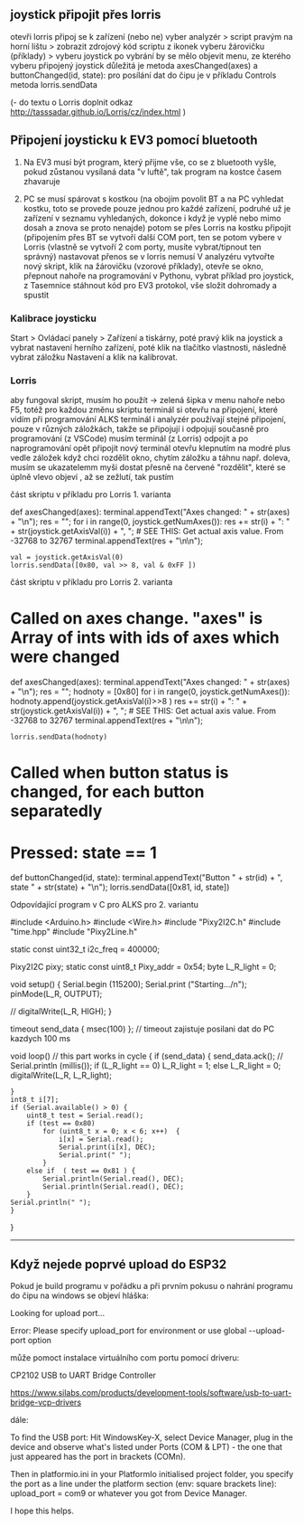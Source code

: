 
## joystick připojit přes lorris 

otevři lorris
připoj se k zařízení (nebo ne) 
vyber analyzér > script 
pravým na horní lištu > zobrazit zdrojový kód scriptu 
z ikonek vyberu žárovičku (příklady) > vyberu joystick 
po vybrání by se mělo objevit menu, ze kterého vyberu připojený joystick 
důležitá je metoda  axesChanged(axes) a buttonChanged(id, state):
pro posílání dat  do čipu je v příkladu Controls metoda lorris.sendData

(- do textu o Lorris doplnit odkaz http://tasssadar.github.io/Lorris/cz/index.html ) 

## Připojení joysticku k EV3 pomocí bluetooth 

1. Na EV3 musí být program, který přijme vše, co se z bluetooth vyšle, 
pokud zůstanou vysílaná data "v luftě", tak program na kostce časem zhavaruje 

2. PC se musí spárovat s kostkou (na obojím povolit BT a na PC vyhledat kostku, 
toto se provede pouze jednou pro každé zařízení, podruhé už je zařízení v seznamu 
vyhledaných, dokonce i když je vyplé nebo mimo dosah a znova se proto nenajde)
potom se přes Lorris na kostku připojit (připojením přes BT se  vytvoří další COM port, 
ten se potom vybere v Lorris (vlastně se vytvoří 2 com porty, musíte vybrat/tipnout ten správný) 
nastavovat přenos se v lorris nemusí 
V analyzéru vytvořte nový skript, klik na žárovičku (vzorové příklady), otevře se okno, 
přepnout nahoře na programování v Pythonu, vybrat příklad pro joystick, 
z Tasemnice stáhnout kód pro EV3 protokol, 
vše složit dohromady a spustit 


### Kalibrace joysticku
Start > Ovládací panely > Zařízení a tiskárny, 
poté pravý klik na joystick a vybrat nastavení herního zařízení, 
poté klik na tlačítko vlastnosti, následně vybrat záložku Nastavení a klik na kalibrovat.


### Lorris 
aby fungoval skript, musím ho použít -> zelená šipka v menu nahoře nebo F5, totéž pro každou změnu skriptu 
terminál si otevřu na připojení, které vidím při programování ALKS 
terminál i analyzér používají stejné připojení, pouze v různých záložkách, takže se připojují i odpojují současně 
pro programování (z VSCode) musím terminál (z Lorris) odpojit a po naprogramování opět připojit 
nový terminál otevřu klepnutím na modré plus vedle záložek 
když chci rozdělit okno, chytím záložku a táhnu např. doleva, musím se ukazatelemm myši dostat přesně 
na červené "rozdělit", které se úplně vlevo objeví , až se zežlutí, tak pustím 

část skriptu v příkladu pro Lorris 1. varianta

def axesChanged(axes):
    terminal.appendText("Axes changed: " + str(axes) + "\n");
    res = "";
    for i in range(0, joystick.getNumAxes()):
        res += str(i) + ": " + str(joystick.getAxisVal(i)) + ", "; # SEE THIS: Get actual axis value. From -32768 to 32767
    terminal.appendText(res + "\n\n");
    
    val = joystick.getAxisVal(0)
    lorris.sendData([0x80, val >> 8, val & 0xFF ]) 
    
část skriptu v příkladu pro Lorris 2. varianta

# Called on axes change. "axes" is Array of ints with ids of axes which were changed
def axesChanged(axes):
    terminal.appendText("Axes changed: " + str(axes) + "\n");
    res = "";
    hodnoty = [0x80]
    for i in range(0, joystick.getNumAxes()):
        hodnoty.append(joystick.getAxisVal(i)>>8 )
        res += str(i) + ": " + str(joystick.getAxisVal(i)) + ", "; # SEE THIS: Get actual axis value. From -32768 to 32767
    terminal.appendText(res + "\n\n");
    
    lorris.sendData(hodnoty) 

# Called when button status is changed, for each button separatedly
# Pressed: state == 1
def buttonChanged(id, state):
    terminal.appendText("Button " + str(id) + ", state " + str(state) + "\n");
    lorris.sendData([0x81, id, state]) 
    
Odpovídající program v C pro ALKS pro 2. variantu 

#include <Arduino.h>
#include <Wire.h>
#include "Pixy2I2C.h"
#include "time.hpp"
#include "Pixy2Line.h"

static const uint32_t i2c_freq = 400000;

Pixy2I2C pixy;
static const uint8_t Pixy_addr = 0x54;
byte L_R_light = 0; 

void setup() {
    Serial.begin (115200);
    Serial.print ("Starting.../n");
    pinMode(L_R, OUTPUT); 

   // digitalWrite(L_R, HIGH);
}

 timeout send_data { msec(100) }; // timeout zajistuje posilani dat do PC kazdych 100 ms

void loop() // this part works in cycle 
{
    if (send_data) {
        send_data.ack();
        // Serial.println (millis());
        if (L_R_light == 0) L_R_light = 1; else  L_R_light = 0;
        digitalWrite(L_R, L_R_light); 
        
    }
    int8_t i[7];
    if (Serial.available() > 0) {
        uint8_t test = Serial.read();
        if (test == 0x80) 
            for (uint8_t x = 0; x < 6; x++)  {
                i[x] = Serial.read();
                Serial.print(i[x], DEC);
                Serial.print(" ");
            }
        else if  ( test == 0x81 ) {
            Serial.println(Serial.read(), DEC);
            Serial.println(Serial.read(), DEC);
        } 
    Serial.println(" ");
    }  
}

-------------------------------------------------------------------
## Když nejede poprvé upload do ESP32

Pokud je build programu v pořádku a při prvním pokusu o nahrání programu do čipu na windows se objeví hláška: 

Looking for upload port…

Error: Please specify upload_port for environment or use global --upload-port option

může pomoct instalace virtuálního com portu pomocí driveru:  

CP2102 USB to UART Bridge Controller

https://www.silabs.com/products/development-tools/software/usb-to-uart-bridge-vcp-drivers 

dále: 

To find the USB port: Hit WindowsKey-X, select Device Manager, plug in the device and observe what's listed under Ports (COM & LPT) - the one that just appeared has the port in brackets (COMn).

Then in platformio.ini in your PlatformIo initialised project folder, you specify the port as a line under the platform section (env: square brackets line): upload_port = com9 or whatever you got from Device Manager.

I hope this helps.
